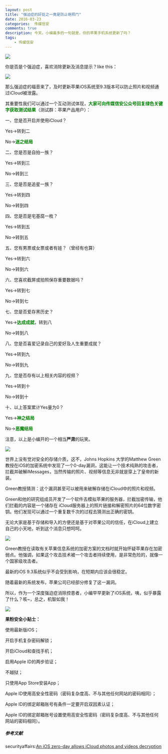 ```yaml
---  
layout: post  
title: "强迫症的好处之一竟是防止艳照门"
date: 2016-03-23
categories:  传媒信安     
comments: true
description: 今天，小编最多的一句就是，你的苹果手机系统更新了吗？
tags:
    - 传媒信安
---  
```

![](http://127.0.0.1:4000//resources/images/G1.jpg) 

你是否是个强迫症，喜欢消除更新及消息提示？like this：

![](http://127.0.0.1:4000//resources/images/G2.jpg) 

那么强迫症的福音来了，及时更新苹果iOS系统至9.3版本可以防止照片和视频通过iCloud被泄露。

其重要性我们可以通过一个互动测试体现，<font color = "green">**大家可向传媒信安公众号回复绿色关键字获取测试结果**</font>（测试群：苹果产品用户）：

一、您是否开启并使用iCloud？
    
Yes->转到二
    
No-><font color = "green">**迷之结局**</font>

二、您是否是自拍一族？

Yes->转到三

No->转到三

三、您是否是追星一族？

Yes->转到四

No->转到四

四、您是否是宅基腐一枚？

Yes->转到五

No->转到五

五、您有男票或女票或者有娃？（曾经有也算）

Yes->转到六

No->转到六

六、您喜欢截屏或拍照保存重要数据吗？

Yes->转到七

No->转到七

七、您是否爱存黑历史？

Yes-><font color = "green">**达成成就**</font>，转到八

No->转到八

八、您是否喜爱记录自己的爱好及人生重要成就？

Yes->转到九

No->转到九

九、您是否存有以上相关内容的视频？

Yes->转到十

No->转到十

十、以上答案累计Yes量为0？

Yes-><font color = "green">**神之结局**</font>

No-><font color = "green">**恶魔结局**</font>

注意，以上是小编开的一个相当**严肃**的玩笑。

![](http://127.0.0.1:4000//resources/images/G3.jpg) 

世界上没有觉对安全的存储介质，这不，Johns Hopkins 大学的Matthew Green教授在iOS的加密系统中发现了一个0-day漏洞，这能让一个技术纯熟的攻击者，拦截并破解iMessages，当然传输的照片、视频等信息无非就是穿上了皇帝的新装。

Green教授猜测：这个漏洞甚至可以被用来破解存储在iCloud中的照片和视频。

Green和他的研究组成员开发了一个软件去模拟苹果的服务器，拦截加密传输，他们拦截的内容是一个储存在 iCloud服务器上的照片链接和解密照片的64位数字密钥。他们发现可以通过一个重复数千次的过程去猜测出正确的密钥。

无论大家是基于存储和导入的方便还是基于对苹果公司的信任，在iCloud上建立自己的小天地，听到这个消息只想呵呵。

![](http://127.0.0.1:4000//resources/images/G4.jpg) 

Green教授在读取有关苹果信息系统的加密方案的文档时就开始怀疑苹果存在加密弱点。他强调，如果这个攻击技术被一个攻击者持续使用，是非常危险的，就像一个国家级攻击者。

最新的iOS 9.3系统似乎不会受到影响，在短期内应该会很稳定。

随着最新的系统发布，苹果公司已经部分修复了这一漏洞。

所以，作为一个深度强迫症消除控患者，小编早早更新了iOS系统，咦，似乎暴露了什么？咳~，总之，机智如我！

![](http://127.0.0.1:4000//resources/images/G5.jpg) 

**果粉安全小贴士：**

使用最新版iOS；

开启手机复杂密码解锁；

开启iCloud和查找手机；

启用Apple ID的两步验证；

不越狱；

只使用App Store安装App；

Apple ID使用高安全性密码（密码复杂度高、不与其他任何网站的密码相同）；

Apple ID的绑定邮箱账号有条件一定要开启双因素认证；

Apple ID的绑定邮箱账号设置使用高安全性密码（密码复杂度高、不与其他任何网站的密码相同）。

##### 参考文献

securityaffairs:[An iOS zero-day allows iCloud photos and videos decryption](http://securityaffairs.co/wordpress/45482/hacking/ios-zero-day.html)